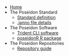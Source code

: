 <!-- docs/_sidebar.md -->

* [Home](home.md)
* The Poseidon Standard
	* [Standard definition](standard.md)
	* [.janno file details](janno_details.md)
* The Poseidon Software
	* [Trident CLI software](trident.md)
	* [poseidonR R package](poseidonR.md)
* The Poseidon Repositories
	* [Repository guide](repos.md)
